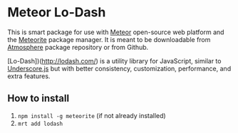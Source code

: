 # Meteor Lo-Dash

This is smart package for use with [Meteor](http://meteor.com/) open-source web platform and the [Meteorite](http://oortcloud.github.io/meteorite/) package manager. It is meant to be downloadable from [Atmosphere](https://atmosphere.meteor.com/) package repository or from Github.

[Lo-Dash])(http://lodash.com/) is a utility library for JavaScript, similar to [Underscore.js](http://underscorejs.org/) but with better consistency, customization, performance, and extra features.


## How to install

1. `npm install -g meteorite` (if not already installed)
2. `mrt add lodash`


